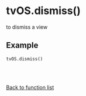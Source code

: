 # tvOS.dismiss()

to dismiss a view

## Example

    tvOS.dismiss()


<br><br>

[Back to function list](https://github.com/wdg/tvOS.js/wiki/tvOS.js-Function-list)